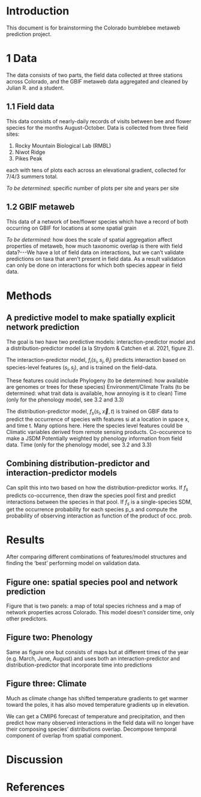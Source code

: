
# Introduction

This document is for brainstorming the Colorado bumblebee metaweb prediction
project.

# 1 Data

The data consists of two parts, the field data collected at three stations
across Colorado, and the GBIF metaweb data aggregated and cleaned by Julian R.
and a student.

## 1.1 Field data

This data consists of nearly-daily records of visits between bee and flower
species for the months August-October. Data is collected from three field sites:
1) Rocky Mountain Biological Lab (RMBL)
2) Niwot Ridge
3) Pikes Peak

each with tens of plots each across an elevational gradient, collected for 7/4/3
summers total.

_To be determined_: specific number of plots per site and years per site

## 1.2 GBIF metaweb

This data of a network of bee/flower species which have a record of both
occurring on GBIF for locations at some spatial grain

_To be determined_: how does the scale of spatial aggregation affect properties of
metaweb, how much taxonomic overlap is there with field data?---We have a lot of
field data on interactions, but we can’t validate predictions on taxa that
aren’t present in field data. As a result validation can only be done on
interactions for which both species appear in field data.

# Methods

## A predictive model to make spatially explicit network prediction

The goal is two have two predictive models: interaction-predictor model and a
distribution-predictor model (a la Strydom & Catchen et al. 2021, figure 2).

The interaction-predictor model, $f_i(s_i,s_j, \theta_i)$ predicts interaction based on
species-level features $(s_i, s_j)$, and is trained on the field-data.

These features could include Phylogeny (to be determined: how available are
genomes or trees for these species) Environment/Climate Traits (to be
determined: what trait data is available, how annoying is it to clean) Time
(only for the phenology model, see 3.2 and 3.3)

The distribution-predictor model, $f_s(s_i, \vec{x}, t)$ is trained on GBIF data to
predict the occurrence of species with features si at a location in space x, and
time t. Many options here. Here the species level features could be  Climatic
variables derived from remote sensing products. Co-occurence to make a JSDM
Potentially weighted by phenology information from field data.  Time (only for
the phenology model, see 3.2 and 3.3)

## Combining distribution-predictor and interaction-predictor models

Can split this into two based on how the distribution-predictor works. If $f_s$
predicts co-occurrence, then draw the species pool first and predict
interactions between the species in that pool. If $f_s$ is a single-species SDM,
get the occurrence probability for each species p_s and compute the probability
of observing interaction as function of the product of occ. prob.

# Results

After comparing different combinations of features/model structures and finding
the ‘best’ performing model on validation data.

## Figure one: spatial species pool and network prediction

Figure that is two panels: a map of total species richness and a map of network
properties across Colorado. This model doesn’t consider time, only other
predictors.

## Figure two: Phenology  

Same as figure one but consists of maps but at different times of the year (e.g.
March, June, August) and uses both an interaction-predictor and
distribution-predictor that incorporate time into predictions

##  Figure three: Climate  

Much as climate change has shifted temperature gradients to get warmer toward
the poles, it has also moved temperature gradients up in elevation.

We can get a CMIP6 forecast of temperature and precipitation, and then predict
how many observed interactions in the field data will no longer have their
composing species’ distributions overlap. Decompose temporal component of
overlap from spatial component.


# Discussion

# References
